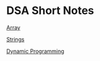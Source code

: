 # DSA Short Notes

[Array ](DSA%20Short%20Notes%2013f07e062ba180329f09fc1f6b6b202e/Array%2013f07e062ba180c6b651c3f89f1cf381.md)

[Strings ](DSA%20Short%20Notes%2013f07e062ba180329f09fc1f6b6b202e/Strings%2013f07e062ba1800aae07f9c3a9a6a22e.md)

[Dynamic Programming ](DSA%20Short%20Notes%2013f07e062ba180329f09fc1f6b6b202e/Dynamic%20Programming%2013f07e062ba180f9ab19fa67e04ca369.md)